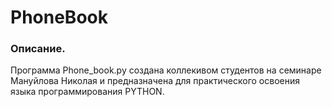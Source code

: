 # PhoneBook
### Описание.


Программа Phone_book.py создана коллекивом студентов на семинаре Мануйлова Николая и предназначена для практического освоения языка программирования PYTHON. 
